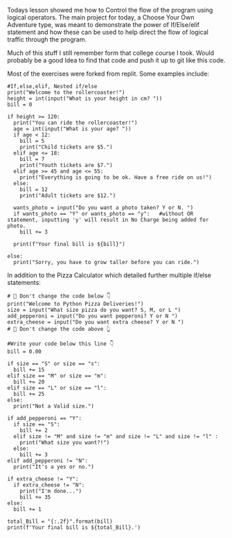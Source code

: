 Todays lesson showed me how to Control the flow of the program using logical operators.
The main project for today, a Choose Your Own Adventure type, was meant to demonstrate the power of If/Else/elif statement
and how these can be used to help direct the flow of logical traffic through the program.

Much of this stuff I still remember form that college course I took. 
Would probably be a good Idea to find that code and push it up to git like this code.

Most of the exercises were forked from replit. Some examples include:

    #If,else,elif, Nested if/else
    print("Welcome to the rollercoaster!")
    height = int(input("What is your height in cm? "))
    bill = 0
    
    if height >= 120:
      print("You can ride the rollercoaster!")
      age = int(input("What is your age? "))
      if age < 12:
        bill = 5
        print("Child tickets are $5.")
      elif age <= 18:
        bill = 7
        print("Youth tickets are $7.")
      elif age >= 45 and age <= 55:
        print("Everything is going to be ok. Have a free ride on us!")
      else:
        bill = 12
        print("Adult tickets are $12.")
      
      wants_photo = input("Do you want a photo taken? Y or N. ")
      if wants_photo == "Y" or wants_photo == "y":   #without OR statement, inputting 'y' will result in No Charge being added for photo.
        bill += 3
      
      print(f"Your final bill is ${bill}")
    
    else:
      print("Sorry, you have to grow taller before you can ride.")


In addition to the Pizza Calculator which detailed further
multiple if/else statements:

    # 🚨 Don't change the code below 👇
    print("Welcome to Python Pizza Deliveries!")
    size = input("What size pizza do you want? S, M, or L ")
    add_pepperoni = input("Do you want pepperoni? Y or N ")
    extra_cheese = input("Do you want extra cheese? Y or N ")
    # 🚨 Don't change the code above 👆
    
    #Write your code below this line 👇
    bill = 0.00
    
    if size == "S" or size == "s":
      bill += 15
    elif size == "M" or size == "m":
      bill += 20
    elif size == "L" or size == "l":
      bill += 25
    else:
      print("Not a Valid size.")
    
    if add_pepperoni == "Y":
      if size == "S":
        bill += 2
      elif size != "M" and size != "m" and size != "L" and size != "l" :
        print("What size you want?!") 
      else:
        bill += 3
    elif add_pepperoni != "N":
      print("It's a yes or no.")
    
    if extra_cheese != "Y":
      if extra_cheese != "N":
        print("I'm done...")
        bill += 35
    else:
      bill += 1
    
    total_Bill = "{:.2f}".format(bill)
    print(f'Your final bill is ${total_Bill}.')




